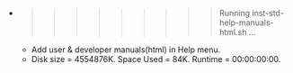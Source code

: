* >>>>>>>>> Running inst-std-help-manuals-html.sh ...
  * Add user & developer manuals(html) in Help menu.
  * Disk size = 4554876K. Space Used = 84K. Runtime = 00:00:00:00.
